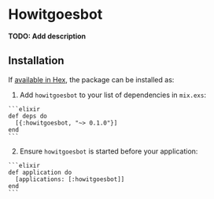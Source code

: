 # Howitgoesbot

**TODO: Add description**

## Installation

If [available in Hex](https://hex.pm/docs/publish), the package can be installed as:

  1. Add `howitgoesbot` to your list of dependencies in `mix.exs`:

    ```elixir
    def deps do
      [{:howitgoesbot, "~> 0.1.0"}]
    end
    ```

  2. Ensure `howitgoesbot` is started before your application:

    ```elixir
    def application do
      [applications: [:howitgoesbot]]
    end
    ```

